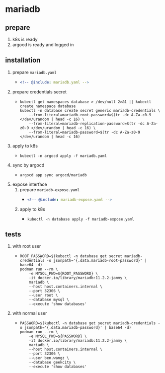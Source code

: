 # mariadb

## prepare

1. k8s is ready
2. argocd is ready and logged in

## installation

1. prepare `mariadb.yaml`
    * ```yaml
      <!-- @include: mariadb.yaml -->
      ```
2. prepare credentials secret
    * ```shell
      kubectl get namespaces database > /dev/null 2>&1 || kubectl create namespace database
      kubectl -n database create secret generic mariadb-credentials \
          --from-literal=mariadb-root-password=$(tr -dc A-Za-z0-9 </dev/urandom | head -c 16) \
          --from-literal=mariadb-replication-password=$(tr -dc A-Za-z0-9 </dev/urandom | head -c 16) \
          --from-literal=mariadb-password=$(tr -dc A-Za-z0-9 </dev/urandom | head -c 16)
      ```
3. apply to k8s
    * ```shell
      kubectl -n argocd apply -f mariadb.yaml
      ```
4. sync by argocd
    * ```shell
      argocd app sync argocd/mariadb
      ```
5. expose interface
    1. prepare `mariadb-expose.yaml`
        * ```yaml
          <!-- @include: mariadb-expose.yaml -->
          ```
    2. apply to k8s
        * ```shell
          kubectl -n database apply -f mariadb-expose.yaml
          ```

## tests

1. with root user
    * ```shell
      ROOT_PASSWORD=$(kubectl -n database get secret mariadb-credentials -o jsonpath='{.data.mariadb-root-password}' | base64 -d)
      podman run --rm \
          -e MYSQL_PWD=${ROOT_PASSWORD} \
          -it docker.io/library/mariadb:11.2.2-jammy \
          mariadb \
          --host host.containers.internal \
          --port 32306 \
          --user root \
          --database mysql \
          --execute 'show databases'
      ```
2. with normal user
    * ```shell
      PASSWORD=$(kubectl -n database get secret mariadb-credentials -o jsonpath='{.data.mariadb-password}' | base64 -d)
      podman run --rm \
          -e MYSQL_PWD=${PASSWORD} \
          -it docker.io/library/mariadb:11.2.2-jammy \
          mariadb \
          --host host.containers.internal \
          --port 32306 \
          --user ben.wangz \
          --database geekcity \
          --execute 'show databases'
      ```